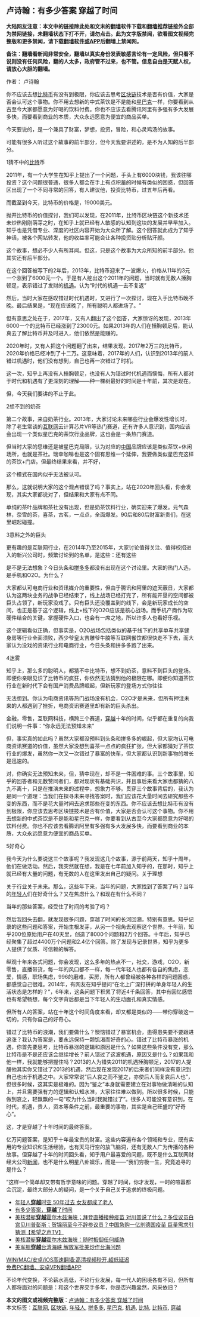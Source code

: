  <h2>卢诗翰：有多少答案 穿越了时间</h2> <p class="notice"><b>大陆网友注意：本文中的链接除此处和文末的<a href="https://github.com/bannedbook/fanqiang" >翻墙</a>软件下载和<a href="https://github.com/killgcd/justmysocks/blob/master/README.md">翻墙推荐</a>链接外全部为禁网链接，未翻墙状态下打不开，请勿点击。此为文字版禁闻，欲看图文视频完整版和更多禁闻，请下载<a href="https://github.com/bannedbook/fanqiang">翻墙软件或APP</a>后翻墙上禁闻网。</p><p>备注：翻墙看新闻非常安全，翻墙以真实身份发表敏感言论有一定风险，但只看不说则没有任何风险，翻的人太多，政府管不过来，也不管。信息自由是天赋人权，请放心大胆的翻墙。</b></p>  <div class="entry"> <p>作者： 卢诗翰</p> <p id="summary">你不应该去想<a href="https://www.bannedbook.org/bnews/tag/%e6%af%94%e7%89%b9%e5%b8%81/" class="st_tag internal_tag" rel="tag" title="标签 比特币 下的日志">比特币</a>有没有到极限，你应该去思考<a href="https://www.bannedbook.org/bnews/tag/%E5%8C%BA%E5%9D%97%E9%93%BE/" class="st_tag internal_tag" rel="tag" title="标签 区块链 下的日志">区块链</a>技术是否有价值，大家是否会认可这个事物。你不用去想新的中式茶饮是不是能和<a href="https://www.bannedbook.org/bnews/tag/%e6%98%9f%e5%b7%b4%e5%85%8b/" class="st_tag internal_tag" rel="tag" title="标签 星巴克 下的日志">星巴克</a>一样，你要看到从古至今大家都愿意为好喝的饮料付费。你也不应该去看腾讯阿里有多强有多大发展多快，而要看到商业的本质，大众永远愿意为便宜的商品买单。</p> <p>今天要说的，是一个兼具了财富，梦想，投资，冒险，和心灵鸡汤的故事。</p> <p>可能有很多人听过这个故事的前半部分，但今天我要讲述的，是不为人知的后半部分。</p> <p>1猜不中的<a href="https://www.bannedbook.org/bnews/tag/%E6%AF%94%E7%89%B9/" class="st_tag internal_tag" rel="tag" title="标签 比特 下的日志">比特</a>币​</p> <p>2011年，有一个大学生在知乎上提出了一个问题，手头上有6000块钱，我该往哪投资？这个问题很普通，很多人都会在手上有点积蓄的时候有类似的困惑，但回答区出现了一个不同寻常的回答，有人建议他，投资比特币，过五年后再看。</p> <p>而截至到今天，比特币的价格是，19000美元。</p> <p>抛开比特币的价值探讨，我们可以发现，在2011年，比特币区块链这个新技术还未炒热刚刚萌芽之时，在知乎上就已经有人敏感的认知到这块的发展并早早加入。知乎也是凭借专业、深度的社区内容开始为大众所了解。这个回答就此成为了知乎神话，被各个网站转发，他的收益率可能会让各种投资贴分析贴汗颜。</p> <p>这个故事，想必不少人有所耳闻。但这，只是这个故事为大众所知的前半部分。他其实还有后半部分。</p> <p>在这个回答被写下的2年后，2013年，比特币迎来了一波爆火，价格从11年的3元一个涨到了6000元一个。于是有人挖出这个2011年的问题，当时就有无数人捶胸顿足，表示错过了发财的<a href="https://www.bannedbook.org/bnews/tag/%E6%9C%BA%E9%81%87/" class="st_tag internal_tag" rel="tag" title="标签 机遇 下的日志">机遇</a>。认为‌‌‌‌“时代的机遇一去不复返‌‌‌‌”</p> <p>然后，当时大家在感叹错过时代机遇时，又进行了一次探讨，现在入手比特币晚不晚。最后结果是，‌‌‌‌“现在应该晚了，所有聪明人都进场了。‌‌‌‌”</p>  <p>但有意思之处在于，2017年，又有人翻出了这个回答，大家惊讶的发现，2013年6000一个的比特币已经涨到了23000元。如果2013年的人们在捶胸顿足后，能认真去了解比特币并及时进入，他们依然是能赚的。</p> <p>2020年时，又有人把这个问题翻了出来，结果发现。2017年2万三的比特币，2020年价格已经冲到了十二万。这意味着，2017年的人们，认识到2013年的前人错过机遇时，他们没有想到，自己也再一次错过了时机。</p> <p>这一次，知乎上再没有人捶胸顿足，也没有人为错过时代机遇而懊悔，所有人都对于时代和机遇有了更深刻的理解——种一棵树最好的时间是十年前，其次是现在。</p> <p>但，今天我们要讲的不止于此。</p> <p>2想不到的奶茶</p> <p>第二个故事，来自奶茶行业。2013年，大家讨论未来哪些行业会爆发性增长时，除了老生常谈的<a href="https://www.bannedbook.org/bnews/tag/%e4%ba%92%e8%81%94%e7%bd%91/" class="st_tag internal_tag" rel="tag" title="标签 互联网 下的日志">互联网</a>云计算芯片VR等热门赛道，还有许多人意识到，国内应该会出现一个类似星巴克的茶饮行业品牌，这也会是一条热门赛道。</p> <p>但当时大家的思维还是被星巴克局限，认为对应的<span class='wp_keywordlink_affiliate'><a href="https://www.bannedbook.org/" title="中国" target="_blank">中国</a></span>品牌应该是类似茶饮+休闲场所，也就是茶社。瑞幸咖啡也是这个固有思维一个延伸，我要做类似星巴克这样的茶饮+门店。但最终结果来看，并不好，</p> <p>这个模式在国内似乎无法被认可。</p> <p>那么，这就说明大家的这个观点错误了吗？事实上，站在2020年回头看，你会发现，其实大家都说对了，但结果和大家有点不同。</p> <p>单纯的茶叶品牌和茶社没有出现，但是奶茶饮料行业，确实迎来了爆发。元气森林，奈雪的茶，喜茶，古茗，一点点，全面爆发。90后和80后财富新贵们，在这里崛起碰撞。</p> <p>3意料之外的巨头</p>  <p>更有趣的是互联网行业，在2014年乃至2015年，大家讨论值得关注、值得校招进入的新兴公司时，频繁讨论到的名单，是这些：还有这些</p> <p>是不是无法想象？今日头条和<a href="https://www.bannedbook.org/bnews/tag/%E6%8B%BC%E5%A4%9A%E5%A4%9A/" class="st_tag internal_tag" rel="tag" title="标签 拼多多 下的日志">拼多多</a>都没有出现在这个讨论里。大家的热门人选，是手机和O2O。为什么？</p> <p>大家都认可电商行业和资讯媒介的重要性，但由于腾讯和阿里的遮天蔽日，大家都认为这两块业务的战争已经结束了，线上战场已经打完了，所有能开垦的空间都被巨头占领了，新玩家没戏了。只有巨头还没覆盖到的线下，会是新玩家成长的空间，也正是基于这个逻辑，线上+线下的O2O应该是核心战场。而手机产商作为软硬件结合的关键，掌握硬件入口，也会有一席之地，所以许多人也看好乐视。</p> <p>这个逻辑看似正确，但事实是，O2O战场包括类似的基于线下的共享单车共享健身房等行业全面溃败，西少爷皇太吉雕爷牛腩等互联网餐饮都很快走不下去，而大家认为没戏的资讯行业和电商行业，今日头条和拼多多跑了出来。</p> <p>4迷雾</p> <p>知乎上，那么多的聪明人，都猜不中比特币，想不到奶茶，意料不到巨头的登场。即便你亲眼见识了比特币的疯狂，你依然无法猜到他的极限在哪。即便你知道茶饮行业在新时代下会有国产消费品牌崛起，但新玩家的登场方式你往往</p> <p>无法想到。你认为电商资讯等热门战场没有机会，O2O才是未来，但所有押注未来的人都遇到了挫折，电商资讯赛道里却有新的巨头杀出。</p> <p>金融，零售，互联网科技，横跨三个赛道，<a href="https://www.bannedbook.org/bnews/tag/%e7%a9%bf%e8%b6%8a/" class="st_tag internal_tag" rel="tag" title="标签 穿越 下的日志">穿越</a>十年的时间，似乎都在重复的向我们说明一件事：‌‌‌‌“你永远无法预知未来‌‌‌‌”</p> <p>但，事实真的如此吗？虽然大家都没预料到头条和拼多多的崛起，但大家均认可电商资讯赛道的价值，虽然大家没想到喜茶一点点的疯狂扩张，但大家都猜对了茶饮行业的爆发，虽然你一次又一次错过了暴富的快车，但大家都认识到新事物的增长是迅速的。</p> <p>对，你确实无法预知未来，但，猜中现在，却不是一件困难的事。三个故事里，知乎的回答者和无数赞同者们，都对现状有基础共识，并且事后来看大家也都猜的八九不离十，只是在推演未来的过程中，想象力不够。贯穿三个故事背后的，我认为是同一个道理：当我们在探寻未来寻找答案时，我们应该花大量时间去研究那些不变的东西，而不是花大量时间去追求那些在变的东西。你不应该去想比特币有没有到极限，你应该去思考区块链技术是否有价值，大家是否会认可这个事物。你不用去想新的中式茶饮是不是能和星巴克一样，你要看到从古至今大家都愿意为好喝的饮料付费。你也不应该去看腾讯阿里有多强有多大发展多快，而要看到商业的本质，大众永远愿意为便宜的商品买单。</p> <p>5好奇心</p>  <p>我今天为什么要说这三个故事呢？我发现这几个故事，源于前两天，知乎十周年，他们在做活动。然后，我突然就在想，我是在七年前加入知乎的，在那时，知乎上就已经有大量的问题，有无数的人在这里发出自己的疑问。关于理想</p> <p>关于行业关于未来。那么，这些年下来，当年的问题，大家找到了答案了吗？当年的<a href="https://www.bannedbook.org/bnews/tag/%e5%b9%b4%e8%bd%bb%e4%ba%ba/" class="st_tag internal_tag" rel="tag" title="标签 年轻人 下的日志">年轻人</a>们在好奇什么？又在焦虑什么？和现在有什么不同？</p> <p>当年的那些答案，经受住了时间的考验了吗？</p> <p>然后我回头去翻，就发现很多问题，穿越了时间的长河回溯，特别有意思。知乎记录的这些问题和答案，开始生根发芽，从另一个视角去观察这个世界。十年前，知乎200位原始用户在40天里，创造了8000个问题和2万个回答。十年后，知乎已经聚集了超过4400万个问题和2.4亿个回答。除了发现与记录世界，知乎为更多人提供了优质、可信赖的解答。</p> <p>纵观十年来各式问题，你会发现，这么多年的热点不一，社交，游戏，O2O，新零售，直播带货，每一年的风口都不一样，每一代年轻人也都有各自的焦虑，恋爱，情感，职场焦虑，996的磨难，买房，所有人都曾经被各种各样的问题困惑，都感觉自己很难。2014年，有网友在知乎提问‌‌‌‌“在北上广深打拼的单身年轻人的生活状态是怎样的？‌‌‌‌”，6年来，这条问题下积累了将近4千条回答，其中有回忆感悟也有希望畅想，每个文字背后都是当下年轻人的生动面孔和真实情感。</p> <p>但所有人的答案，站在十年这个时间角度来看，却又都是类似的——带你穿破这一切的，只有你自己的好奇心。</p> <p>错过了比特币的浪潮，我们要做什么？懊恼错过了暴富机会，患得患失要不要跟进追涨？我认为答案是，要永远保持一颗饥渴而好奇的心。错过了比特币暴涨的机遇，你首先要思考，比特币暴涨的逻辑和原因是什么？如果这些条件没有变，那么比特币是不是还应该会继续增长？前人错过了这波机遇，原因又是什么？如果我和他一样，我就能够把握住吗？2013的人为错失2011的机遇捶胸顿足，2017的人提醒他其实你又错过了2013的机遇，然后现在发现2017的后来者们同样没有意识到自己也出于机遇之中。大家常常说‌‌‌‌“后人哀之而不鉴之，亦使后人而复哀后人也‌‌‌‌”，但很多时候，这其实是极难的。因为‌‌‌‌“鉴之‌‌‌‌”本身就需要建立在对事物做清晰的认知上，并且需要强有力的逻辑和认知水准，大家往往难以做到。所以很多时候，只能做到哀之，轻飘飘的一句‌‌‌‌“哎为什么当时我就错过了‌‌‌‌”。很多人可能没有意识到，在时代，机遇，贵人，资本等条件之前，最重要的事物，其实是自己旺盛的‌‌‌‌“好奇心‌‌‌‌”。</p> <p>这，才是穿越了十年时间的最终答案。</p> <p>亿万问题答案，是知乎十年最宝贵的财富。这些内容遍布各个领域和专业，既有实用的专业知识和生活经验，也有天马行空的放飞脑洞，还有无数人广为传播的各种故事。但穿越了十年的时间回头看，知乎用户最喜爱的问题，既不是什么互联网财经大公司<span class='wp_keywordlink_affiliate'><a href="https://www.bannedbook.org/" title="新闻">新闻</a></span>，也不是什么明星八卦娱乐，而是——‌‌‌‌“我们穷极一生，究竟追寻的是什么？</p> <p>‌‌‌‌”这样一个简单却又带有哲学意味的问题。穿越了时间，你才发现，一时的喧嚣都会沉淀，最终大部分人的疑问，是一个关于自己关于追求的终极问题。</p> <ul class='op-related-articles' title='相关阅读'> <li><a href='https://www.bannedbook.org/bnews/lifebaike/20201223/1453168.html' target='_blank'>年轻人<b>穿越</b>时空 50年过去 女友都成了老人</a></li> <li><a href='https://www.bannedbook.org/bnews/ssgc/20201223/1453157.html' target='_blank'>有多少答案，<b>穿越</b>了时间</a></li> <li><a href='https://www.bannedbook.org/bnews/cbnews/20201223/1453063.html' target='_blank'>美核潜艇<b>穿越</b>霍尔木兹海峡；拜登直播接种疫苗  对川普说了什么？多位议员白宫见川普彭斯；贺锦丽至今不辞参议员？中国急购一亿剂德国疫苗 巨量需求引猜测【希望之声TV】</a></li> <li><a href='https://www.bannedbook.org/bnews/comments/20201222/1452854.html' target='_blank'>美核潜艇<b>穿越</b>霍尔木兹海峡：随时抵御任何威胁</a></li> <li><a href='https://www.bannedbook.org/bnews/headline/20201220/1451275.html' target='_blank'>美军舰<b>穿越</b>台湾海峡 解放军批美炒作台海问题</a></li> </ul> <p class="texttj"> <a href="https://github.com/bannedbook/fanqiang/wiki/V2ray%E6%9C%BA%E5%9C%BA" target="_blank">WIN/MAC/安卓/iOS高速翻墙:高清视频秒开,超低延迟</a><br/> <a href="https://github.com/bannedbook/fanqiang/wiki/%E7%A6%81%E9%97%BB%E7%BD%91%E5%AE%89%E5%8D%93%E7%BF%BB%E5%A2%99%E6%96%B0%E9%97%BBAPP" target="_blank">免费PC翻墙、安卓VPN翻墙APP</a></p><p>不论年代变换，不论薪水高低，不论行业发展，每一代人的困境各有不同，但所有人都将面对的问题是：和这个世界交手多年，你是否兴趣盎然，风采依旧？</p> <a name='sharetosocial'></a>       <div><b>本文的图文或视频完整版</b>：<a href='https://www.bannedbook.org/bnews/comments/20201223/1453295.html'>卢诗翰：有多少答案 穿越了时间</a></div>  </div><!--END ENTRY--> <div class="postfooter"> <div>本文标签：<a href="https://www.bannedbook.org/bnews/tag/%e4%ba%92%e8%81%94%e7%bd%91/" rel="tag">互联网</a>, <a href="https://www.bannedbook.org/bnews/tag/%E5%8C%BA%E5%9D%97%E9%93%BE/" rel="tag">区块链</a>, <a href="https://www.bannedbook.org/bnews/tag/%e5%b9%b4%e8%bd%bb%e4%ba%ba/" rel="tag">年轻人</a>, <a href="https://www.bannedbook.org/bnews/tag/%E6%8B%BC%E5%A4%9A%E5%A4%9A/" rel="tag">拼多多</a>, <a href="https://www.bannedbook.org/bnews/tag/%e6%98%9f%e5%b7%b4%e5%85%8b/" rel="tag">星巴克</a>, <a href="https://www.bannedbook.org/bnews/tag/%E6%9C%BA%E9%81%87/" rel="tag">机遇</a>, <a href="https://www.bannedbook.org/bnews/tag/%E6%AF%94%E7%89%B9/" rel="tag">比特</a>, <a href="https://www.bannedbook.org/bnews/tag/%e6%af%94%e7%89%b9%e5%b8%81/" rel="tag">比特币</a>, <a href="https://www.bannedbook.org/bnews/tag/%e7%a9%bf%e8%b6%8a/" rel="tag">穿越</a></div>  </div><!--END POSTFOOTER--> 